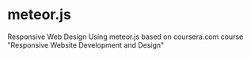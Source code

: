 # meteor.js
Responsive Web Design Using meteor.js based on coursera.com course "Responsive Website Development and Design"
